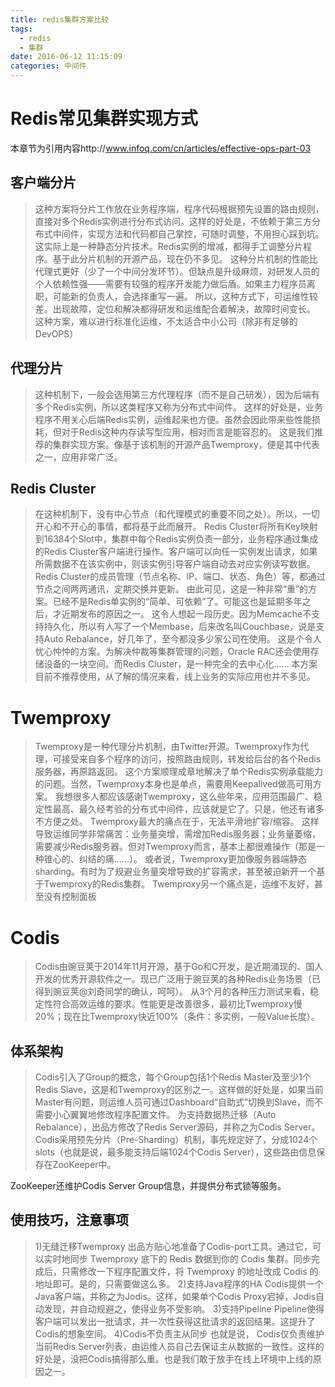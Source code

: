 ```yaml
---
title: redis集群方案比较
tags:
  - redis
  - 集群
date: 2016-06-12 11:15:09
categories: 中间件
---
```


# Redis常见集群实现方式
本章节为引用内容http://www.infoq.com/cn/articles/effective-ops-part-03

## 客户端分片
>这种方案将分片工作放在业务程序端，程序代码根据预先设置的路由规则，直接对多个Redis实例进行分布式访问。这样的好处是，不依赖于第三方分布式中间件，实现方法和代码都自己掌控，可随时调整，不用担心踩到坑。
这实际上是一种静态分片技术。Redis实例的增减，都得手工调整分片程序。基于此分片机制的开源产品，现在仍不多见。
这种分片机制的性能比代理式更好（少了一个中间分发环节）。但缺点是升级麻烦，对研发人员的个人依赖性强——需要有较强的程序开发能力做后盾。如果主力程序员离职，可能新的负责人，会选择重写一遍。
所以，这种方式下，可运维性较差。出现故障，定位和解决都得研发和运维配合着解决，故障时间变长。
这种方案，难以进行标准化运维，不太适合中小公司（除非有足够的DevOPS）

<!-- more -->

## 代理分片
>这种机制下，一般会选用第三方代理程序（而不是自己研发），因为后端有多个Redis实例，所以这类程序又称为分布式中间件。
这样的好处是，业务程序不用关心后端Redis实例，运维起来也方便。虽然会因此带来些性能损耗，但对于Redis这种内存读写型应用，相对而言是能容忍的。
这是我们推荐的集群实现方案。像基于该机制的开源产品Twemproxy，便是其中代表之一，应用非常广泛。

## Redis Cluster
>在这种机制下，没有中心节点（和代理模式的重要不同之处）。所以，一切开心和不开心的事情，都将基于此而展开。
Redis Cluster将所有Key映射到16384个Slot中，集群中每个Redis实例负责一部分，业务程序通过集成的Redis Cluster客户端进行操作。客户端可以向任一实例发出请求，如果所需数据不在该实例中，则该实例引导客户端自动去对应实例读写数据。
Redis Cluster的成员管理（节点名称、IP、端口、状态、角色）等，都通过节点之间两两通讯，定期交换并更新。
由此可见，这是一种非常“重”的方案。已经不是Redis单实例的“简单、可依赖”了。可能这也是延期多年之后，才近期发布的原因之一。
这令人想起一段历史。因为Memcache不支持持久化，所以有人写了一个Membase，后来改名叫Couchbase，说是支持Auto Rebalance，好几年了，至今都没多少家公司在使用。
这是个令人忧心忡忡的方案。为解决仲裁等集群管理的问题，Oracle RAC还会使用存储设备的一块空间。而Redis Cluster，是一种完全的去中心化……
本方案目前不推荐使用，从了解的情况来看，线上业务的实际应用也并不多见。

# Twemproxy
>Twemproxy是一种代理分片机制，由Twitter开源。Twemproxy作为代理，可接受来自多个程序的访问，按照路由规则，转发给后台的各个Redis服务器，再原路返回。
这个方案顺理成章地解决了单个Redis实例承载能力的问题。当然，Twemproxy本身也是单点，需要用Keepalived做高可用方案。
我想很多人都应该感谢Twemproxy，这么些年来，应用范围最广、稳定性最高、最久经考验的分布式中间件，应该就是它了。只是，他还有诸多不方便之处。
Twemproxy最大的痛点在于，无法平滑地扩容/缩容。
这样导致运维同学非常痛苦：业务量突增，需增加Redis服务器；业务量萎缩，需要减少Redis服务器。但对Twemproxy而言，基本上都很难操作（那是一种锥心的、纠结的痛……）。
或者说，Twemproxy更加像服务器端静态sharding。有时为了规避业务量突增导致的扩容需求，甚至被迫新开一个基于Twemproxy的Redis集群。
Twemproxy另一个痛点是，运维不友好，甚至没有控制面板

# Codis
>Codis由豌豆荚于2014年11月开源，基于Go和C开发，是近期涌现的、国人开发的优秀开源软件之一。现已广泛用于豌豆荚的各种Redis业务场景（已得到豌豆荚@刘奇同学的确认，呵呵）。
从3个月的各种压力测试来看，稳定性符合高效运维的要求。性能更是改善很多，最初比Twemproxy慢20%；现在比Twemproxy快近100%（条件：多实例，一般Value长度）。

## 体系架构
>Codis引入了Group的概念，每个Group包括1个Redis Master及至少1个Redis Slave，这是和Twemproxy的区别之一。这样做的好处是，如果当前Master有问题，则运维人员可通过Dashboard“自助式”切换到Slave，而不需要小心翼翼地修改程序配置文件。
为支持数据热迁移（Auto Rebalance），出品方修改了Redis Server源码，并称之为Codis Server。
Codis采用预先分片（Pre-Sharding）机制，事先规定好了，分成1024个slots（也就是说，最多能支持后端1024个Codis Server），这些路由信息保存在ZooKeeper中。

ZooKeeper还维护Codis Server Group信息，并提供分布式锁等服务。

## 使用技巧，注意事项
>1)无缝迁移Twemproxy
出品方贴心地准备了Codis-port工具。通过它，可以实时地同步 Twemproxy 底下的 Redis 数据到你的 Codis 集群。同步完成后，只需修改一下程序配置文件，将 Twemproxy 的地址改成 Codis 的地址即可。是的，只需要做这么多。
2)支持Java程序的HA
Codis提供一个Java客户端，并称之为Jodis。这样，如果单个Codis Proxy宕掉，Jodis自动发现，并自动规避之，使得业务不受影响。
3)支持Pipeline
Pipeline使得客户端可以发出一批请求，并一次性获得这批请求的返回结果。这提升了Codis的想象空间。
4)Codis不负责主从同步
也就是说， Codis仅负责维护当前Redis Server列表，由运维人员自己去保证主从数据的一致性。这样的好处是，没把Codis搞得那么重。也是我们敢于放手在线上环境中上线的原因之一。
